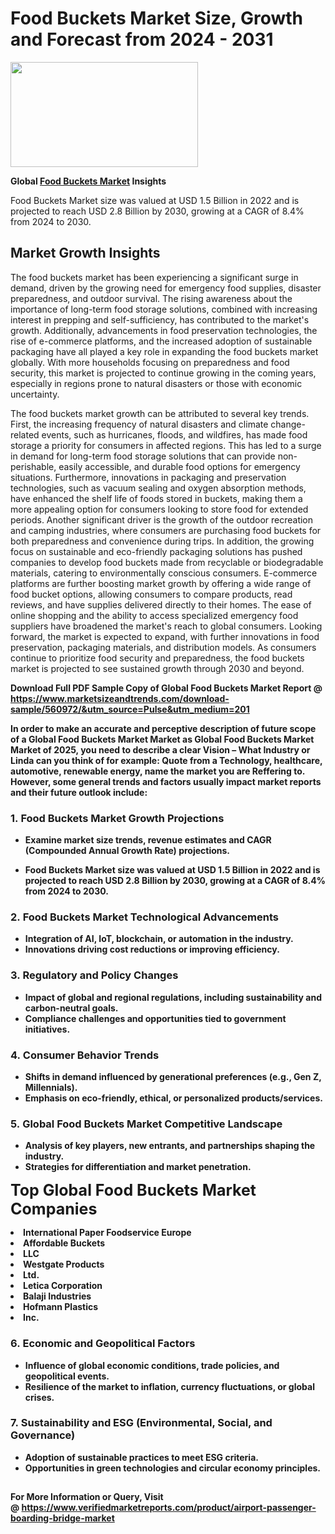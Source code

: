 <H1>Food Buckets Market Size, Growth and Forecast from 2024 - 2031</H1><img class="aligncenter size-medium wp-image-584254" src="https://thirdeyenews.in/wp-content/uploads/2024/09/Global-Market-Research-300x168.jpeg" alt="" width="300" height="168" /><p><strong>Global&nbsp;<a href="https://www.marketsizeandtrends.com/download-sample/560972/&amp;utm_source=Pulse&amp;utm_medium=201">Food Buckets Market</a> Insights</strong></p><p>Food Buckets Market size was valued at USD 1.5 Billion in 2022 and is projected to reach USD 2.8 Billion by 2030, growing at a CAGR of 8.4% from 2024 to 2030.</p><p><h2>Market Growth Insights</h2> <p>The food buckets market has been experiencing a significant surge in demand, driven by the growing need for emergency food supplies, disaster preparedness, and outdoor survival. The rising awareness about the importance of long-term food storage solutions, combined with increasing interest in prepping and self-sufficiency, has contributed to the market's growth. Additionally, advancements in food preservation technologies, the rise of e-commerce platforms, and the increased adoption of sustainable packaging have all played a key role in expanding the food buckets market globally. With more households focusing on preparedness and food security, this market is projected to continue growing in the coming years, especially in regions prone to natural disasters or those with economic uncertainty.</p> <p><strong></strong></p> <p>The food buckets market growth can be attributed to several key trends. First, the increasing frequency of natural disasters and climate change-related events, such as hurricanes, floods, and wildfires, has made food storage a priority for consumers in affected regions. This has led to a surge in demand for long-term food storage solutions that can provide non-perishable, easily accessible, and durable food options for emergency situations. Furthermore, innovations in packaging and preservation technologies, such as vacuum sealing and oxygen absorption methods, have enhanced the shelf life of foods stored in buckets, making them a more appealing option for consumers looking to store food for extended periods. Another significant driver is the growth of the outdoor recreation and camping industries, where consumers are purchasing food buckets for both preparedness and convenience during trips. In addition, the growing focus on sustainable and eco-friendly packaging solutions has pushed companies to develop food buckets made from recyclable or biodegradable materials, catering to environmentally conscious consumers. E-commerce platforms are further boosting market growth by offering a wide range of food bucket options, allowing consumers to compare products, read reviews, and have supplies delivered directly to their homes. The ease of online shopping and the ability to access specialized emergency food suppliers have broadened the market's reach to global consumers. Looking forward, the market is expected to expand, with further innovations in food preservation, packaging materials, and distribution models. As consumers continue to prioritize food security and preparedness, the food buckets market is projected to see sustained growth through 2030 and beyond.</p> <p><strong></p><p><span class=""><strong>Download Full PDF Sample Copy of Global Food Buckets Market Report</strong> @ <a href="https://www.marketsizeandtrends.com/download-sample/560972/&amp;utm_source=Pulse&amp;utm_medium=201" target="_blank">https://www.marketsizeandtrends.com/download-sample/560972/&amp;utm_source=Pulse&amp;utm_medium=201</a></span></p><p>In order to make an accurate and perceptive description of future scope of a Global&nbsp;Food Buckets Market Market as Global&nbsp;Food Buckets Market Market of 2025, you need to describe a clear Vision &ndash; What Industry or Linda can you think of for example: Quote from a Technology, healthcare, automotive, renewable energy, name the market you are Reffering to. However, some general trends and factors usually impact market reports and their future outlook include:</p><h3>1.&nbsp;<strong>Food Buckets Market Growth Projections</strong></h3><ul><li>Examine market size trends, revenue estimates and CAGR (Compounded Annual Growth Rate) projections.</li><li><p>Food Buckets Market size was valued at USD 1.5 Billion in 2022 and is projected to reach USD 2.8 Billion by 2030, growing at a CAGR of 8.4% from 2024 to 2030.</p></li></ul><h3>2.&nbsp;<strong>Food Buckets Market Technological Advancements</strong></h3><ul><li>Integration of AI, IoT, blockchain, or automation in the industry.</li><li>Innovations driving cost reductions or improving efficiency.</li></ul><h3>3.&nbsp;<strong>Regulatory and Policy Changes</strong></h3><ul><li>Impact of global and regional regulations, including sustainability and carbon-neutral goals.</li><li>Compliance challenges and opportunities tied to government initiatives.</li></ul><h3>4.&nbsp;<strong>Consumer Behavior Trends</strong></h3><ul><li>Shifts in demand influenced by generational preferences (e.g., Gen Z, Millennials).</li><li>Emphasis on eco-friendly, ethical, or personalized products/services.</li></ul><h3>5.&nbsp;<strong>Global Food Buckets Market Competitive Landscape</strong></h3><ul><li>Analysis of key players, new entrants, and partnerships shaping the industry.</li><li>Strategies for differentiation and market penetration.</li></ul><p data-pm-slice="1 1 []"><span style="color: inherit; font-family: inherit; font-size: 25px;">Top Global Food Buckets Market Companies</span></p><div class="" data-test-id=""><p><li>International Paper Foodservice Europe</li><li> Affordable Buckets</li><li> LLC</li><li> Westgate Products</li><li> Ltd.</li><li> Letica Corporation</li><li> Balaji Industries</li><li> Hofmann Plastics</li><li> Inc.</li></p></div><h3>6.&nbsp;<strong>Economic and Geopolitical Factors</strong></h3><ul><li>Influence of global economic conditions, trade policies, and geopolitical events.</li><li>Resilience of the market to inflation, currency fluctuations, or global crises.</li></ul><h3>7.&nbsp;<strong>Sustainability and ESG (Environmental, Social, and Governance)</strong></h3><ul><li>Adoption of sustainable practices to meet ESG criteria.</li><li>Opportunities in green technologies and circular economy principles.</li></ul><h2><strong style="font-size: 14px;">For More Information or Query, Visit @&nbsp;</strong><a style="background-color: #ffffff; font-size: 14px;" href="https://www.marketsizeandtrends.com/report/food-buckets-market/" target="_blank">https://www.verifiedmarketreports.com/product/airport-passenger-boarding-bridge-market</a></h2>